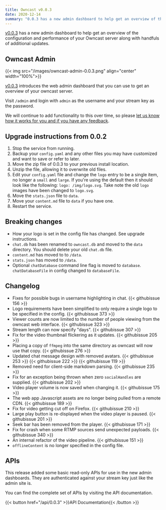 ```yaml
---
title: Owncast v0.0.3
date: 2020-12-14
summary: "0.0.3 has a new admin dashboard to help get an overview of the configuration and performance of your Owncast server along with handfuls of additional updates."
---
```


[v0.0.3](https://github.com/owncast/owncast/milestone/3?closed=1) has a new admin dashboard to help get an overview of the configuration and performance of your Owncast server along with handfuls of additional updates.

## Owncast Admin

{{< img src="/images/owncast-admin-0.0.3.png" align="center" width="100%">}}

[v0.0.3](https://github.com/owncast/owncast/milestone/3?closed=1) introduces the web admin dashboard that you can use to get an overview of your owncast server.

Visit `/admin` and login with `admin` as the username and your stream key as the password.

We will continue to add functionality to this over time, so please [let us know how it works for you and if you have any feedback](https://github.com/owncast/owncast/discussions).

## Upgrade instructions from 0.0.2

1. Stop the service from running.
1. Backup your `config.yaml` and any other files you may have customized and want to save or refer to later.
1. Move the zip file of 0.0.3 to your previous install location.
1. Unzip the file, allowing it to overwrite old files.
1. Edit your `config.yaml` file and change the `logo` entry to be a single item, no longer a `small` and `large`.  If you're using the default then it should look like the following: `logo: /img/logo.svg`.  Take note the old `logo` images have been changed to `logo.svg`.
1. Move the `stats.json` file to `data`.
1. Move your `content.md` file to `data` if you have one.
1. Restart the service.

## Breaking changes

- How your logo is set in the config file has changed.  See upgrade instructions.
- `chat.db` has been renamed to `owncast.db` and moved to the `data` directory.  You should delete your old `chat.db` file.
- `content.md` has moved to to `/data`.
- `stats.json` has moved to `/data`.
- Optional `chatDatabase` command line flag is moved to `database`. `chatDatabaseFile` in config changed to `databaseFile`.


## Changelog

* Fixes for possible bugs in username highlighting in chat. {{< githubissue 156 >}}
* Logo requirements have been simplified to only require a single logo to be specified in the config. {{< githubissue 373 >}}
* Viewer counts are now limited to the number of people viewing from the owncast web interface. {{< githubissue 323 >}}
* Stream length can now specify "days". {{< githubissue 307 >}}
* Fix for the video thumbnail flickering as it updates. {{< githubissue 205 >}}
* Placing a copy of `ffmpeg` into the same directory as owncast will now use that copy. {{< githubissue 276 >}}
* Updated chat message design with removed avatars. {{< githubissue 253 >}} {{< githubissue 222 >}} {{< githubissue 119 >}}
* Removed need for client-side markdown parsing. {{< githubissue 235 >}}
* Fix for an exception being thrown when zero `socialHandles` are supplied. {{< githubissue 202 >}}
* Video player volume is now saved when changing it. {{< githubissue 175 >}}
* The web app Javascript assets are no longer being pulled from a remote CDN. {{< githubissue 189 >}} 
* Fix for video getting cut off on Firefox. {{< githubissue 210 >}} 
* Large play button is re-displayed when the video player is paused. {{< githubissue 201 >}} 
* Seek bar has been removed from the player. {{< githubissue 171 >}}
* Fix for crash when some RTMP sources send unexpected payloads.  {{< githubissue 340 >}} 
* An internal refactor of the video pipeline. {{< githubissue 151 >}}
* `offlineContent` is no longer specified in the config file.

## APIs

This release added some basic read-only APIs for use in the new admin dashboards.  They are authenticated against your stream key just like the admin site is.

You can find the complete set of APIs by visiting the API documentation.

{{< button href="/api/0.0.3" >}}API Documentation{{< /button >}}
